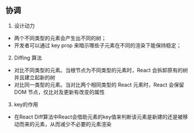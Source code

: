 ## 协调
1. 设计动力
+ 两个不同类型的元素会产生出不同的树；
+ 开发者可以通过 key prop 来暗示哪些子元素在不同的渲染下能保持稳定；

2. Diffing 算法
+ 对比不同类型的元素。当根节点为不同类型的元素时，React 会拆卸原有的树并且建立起新的树
+ 对比同一类型的元素。当对比两个相同类型的 React 元素时，React 会保留 DOM 节点，仅比对及更新有改变的属性

3. key的作用
+ 在React Diff算法中React会借助元素的key值来判断该元素是新建的还是被移动而来的元素，从而减少不必要的元素渲染
